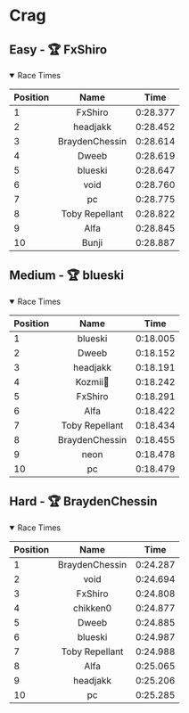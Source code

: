 # Crag
## Easy - 🏆 FxShiro
<details open>
<summary>Race Times</summary>

| Position      | Name          | Time  |
| :------------- |:-------------:| :-----: |
| 1              | FxShiro | 0:28.377 |
| 2              | headjakk | 0:28.452 |
| 3              | BraydenChessin | 0:28.614 |
| 4              | Dweeb | 0:28.619 |
| 5              | blueski | 0:28.647 |
| 6              | void | 0:28.760 |
| 7              | pc | 0:28.775 |
| 8              | Toby Repellant | 0:28.822 |
| 9              | Alfa | 0:28.845 |
| 10              | Bunji | 0:28.887 |

</details>

## Medium - 🏆 blueski
<details open>
<summary>Race Times</summary>

| Position      | Name          | Time  |
| :------------- |:-------------:| :-----: |
| 1              | blueski | 0:18.005 |
| 2              | Dweeb | 0:18.152 |
| 3              | headjakk | 0:18.191 |
| 4              | Kozmii🌙 | 0:18.242 |
| 5              | FxShiro | 0:18.291 |
| 6              | Alfa | 0:18.422 |
| 7              | Toby Repellant | 0:18.434 |
| 8              | BraydenChessin | 0:18.455 |
| 9              | neon | 0:18.478 |
| 10              | pc | 0:18.479 |

</details>

## Hard - 🏆 BraydenChessin
<details open>
<summary>Race Times</summary>

| Position      | Name          | Time  |
| :------------- |:-------------:| :-----: |
| 1              | BraydenChessin | 0:24.287 |
| 2              | void | 0:24.694 |
| 3              | FxShiro | 0:24.808 |
| 4              | chikken0 | 0:24.877 |
| 5              | Dweeb | 0:24.885 |
| 6              | blueski | 0:24.987 |
| 7              | Toby Repellant | 0:24.988 |
| 8              | Alfa | 0:25.065 |
| 9              | headjakk | 0:25.206 |
| 10              | pc | 0:25.285 |

</details>
